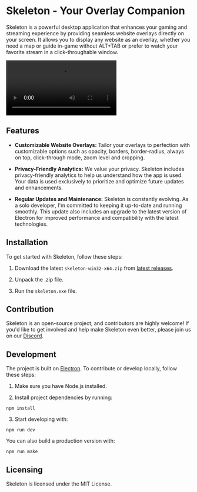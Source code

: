 # Skeleton - Your Overlay Companion

Skeleton is a powerful desktop application that enhances your gaming and streaming experience by providing seamless website overlays directly on your screen. It allows you to display any website as an overlay, whether you need a map or guide in-game without ALT+TAB or prefer to watch your favorite stream in a click-throughable window.

![Skeleton in Action](https://user-images.githubusercontent.com/10058950/147827788-3132f6e1-f6da-453e-b4ed-1a1a41d0ed15.mp4)

## Features

- **Customizable Website Overlays:** Tailor your overlays to perfection with customizable options such as opacity, borders, border-radius, always on top, click-through mode, zoom level and cropping.

- **Privacy-Friendly Analytics:** We value your privacy. Skeleton includes privacy-friendly analytics to help us understand how the app is used. Your data is used exclusively to prioritize and optimize future updates and enhancements.

- **Regular Updates and Maintenance:** Skeleton is constantly evolving. As a solo developer, I'm committed to keeping it up-to-date and running smoothly. This update also includes an upgrade to the latest version of Electron for improved performance and compatibility with the latest technologies.

## Installation

To get started with Skeleton, follow these steps:

1. Download the latest `skeleton-win32-x64.zip` from [latest releases](https://github.com/lmachens/skeleton/releases).

2. Unpack the .zip file.

3. Run the `skeleton.exe` file.

## Contribution

Skeleton is an open-source project, and contributors are highly welcome! If you'd like to get involved and help make Skeleton even better, please join us on our [Discord](https://discord.gg/shrGavf7).

## Development

The project is built on [Electron](https://www.electronjs.org/). To contribute or develop locally, follow these steps:

1. Make sure you have Node.js installed.

2. Install project dependencies by running:

`npm install`

3. Start developing with:

`npm run dev`

You can also build a production version with:

`npm run make`

## Licensing

Skeleton is licensed under the MIT License.
